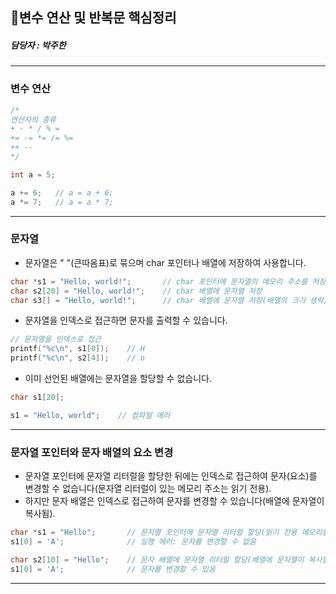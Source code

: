 ## 📌변수 연산 및 반복문 핵심정리

##### 담당자 : 박주한
---------------
### 변수 연산
```c
/*
연산자의 종류
+ - * / % =
+= -= *= /= %=
++ --
*/

int a = 5;

a += 6;   // a = a + 6;
a *= 7;   // a = a * 7;
```

---------------
### 문자열

+ 문자열은 " "(큰따옴표)로 묶으며 char 포인터나 배열에 저장하여 사용합니다.

```c
char *s1 = "Hello, world!";       // char 포인터에 문자열의 메모리 주소를 저장
char s2[20] = "Hello, world!";    // char 배열에 문자열 저장
char s3[] = "Hello, world!";      // char 배열에 문자열 저장(배열의 크기 생략)
```
+ 문자열을 인덱스로 접근하면 문자를 출력할 수 있습니다.

```c
// 문자열을 인덱스로 접근
printf("%c\n", s1[0]);    // H
printf("%c\n", s2[4]);    // o
```
+ 이미 선언된 배열에는 문자열을 할당할 수 없습니다.

```c
char s1[20];

s1 = "Hello, world";    // 컴파일 에러
```
---------------
### 문자열 포인터와 문자 배열의 요소 변경

+ 문자열 포인터에 문자열 리터럴을 할당한 뒤에는 인덱스로 접근하여 문자(요소)를 변경할 수 없습니다(문자열 리터럴이 있는 메모리 주소는 읽기 전용). 
+ 하지만 문자 배열은 인덱스로 접근하여 문자를 변경할 수 있습니다(배열에 문자열이 복사됨).

```c
char *s1 = "Hello";       // 문자열 포인터에 문자열 리터럴 할당(읽기 전용 메모리를 가리킴)
s1[0] = 'A';              // 실행 에러: 문자를 변경할 수 없음

char s2[10] = "Hello";    // 문자 배열에 문자열 리터럴 할당(배열에 문자열이 복사됨)
s1[0] = 'A';              // 문자를 변경할 수 있음
```
---------------
